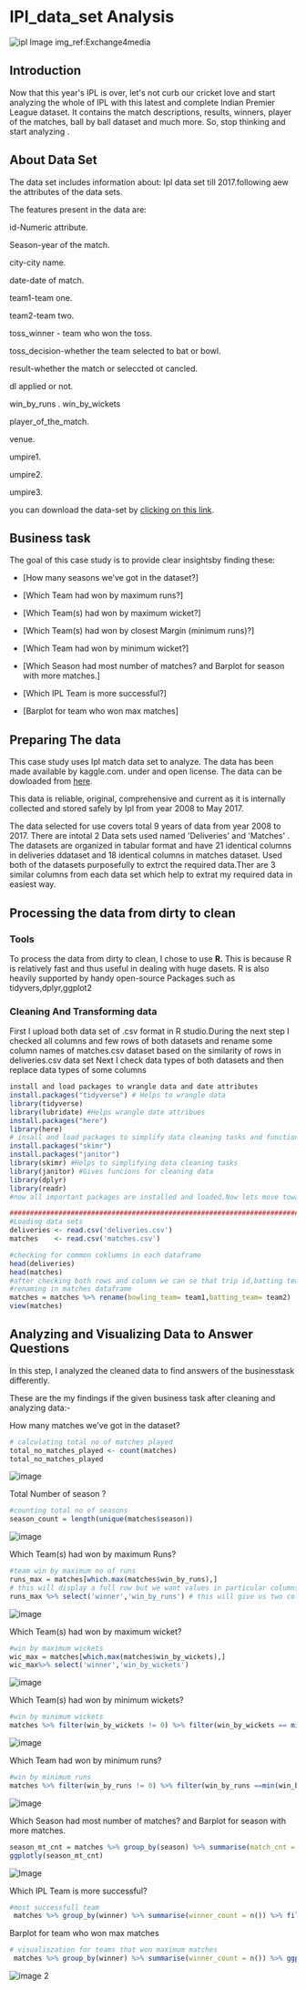 # IPl_data_set Analysis
![ipl Image](Images/ipl%20image.jpg)
img_ref:Exchange4media

## Introduction

Now that this year's IPL is over, let's not curb our cricket love and start analyzing the whole of IPL with this latest and complete Indian Premier League dataset. It contains the match descriptions, results, winners, player of the matches, ball by ball dataset and much more. So, stop thinking and start analyzing .

## About Data Set

The data set includes information about: Ipl data set till 2017.following aew the attributes of the data sets.

The features present in the data are:

id-Numeric attribute.

Season-year of the match.

city-city name.

date-date of match.

team1-team one.

team2-team two.

toss_winner - team who won the toss.

toss_decision-whether the team selected to bat or bowl.
 
result-whether the match or seleccted ot cancled.

dl applied or not.

win_by_runs
.
win_by_wickets

player_of_the_match.

venue.

umpire1.

umpire2.

umpire3.

you can download the data-set by [clicking on this link](https://www.kaggle.com/datasets/patrickb1912/ipl-complete-dataset-20082020).

## Business task
The goal of this case study is to provide clear insightsby finding these:

* [How many seasons we’ve got in the dataset?]

* [Which Team had won by maximum runs?]

* [Which Team(s) had won by maximum wicket?]

* [Which Team(s) had won by closest Margin (minimum runs)?]

* [Which Team had won by minimum wicket?]

* [Which Season had most number of matches? and Barplot for season with more matches.]

* [Which IPL Team is more successful?]

* [Barplot for team who won max matches]


## Preparing The data

This case study uses Ipl match data set  to analyze. The data has been made available by kaggle.com. under and open license. The data can be dowloaded from [here](https://www.kaggle.com/datasets/patrickb1912/ipl-complete-dataset-20082020).

This data is reliable, original, comprehensive and current as it is internally collected and stored safely by Ipl from year 2008 to May 2017. 

The data selected for use covers total 9 years of data from year 2008 to 2017. There are intotal 2 Data sets used named 'Deliveries' and 'Matches' . The datasets are organized in tabular format and have 21 identical columns in deliveries ddataset and 18 identical columns in matches dataset. Used both of the datasets purposefully to extrct the required data.Ther are 3 similar columns from each data set which help to extrat my required data in easiest way.

## Processing the data from dirty to clean 

### Tools

To process the data from dirty to clean, I chose to use **R.** This is because R is relatively fast and thus useful in dealing with huge dasets. R is also heavily supported by handy open-source Packages such as tidyvers,dplyr,ggplot2

### Cleaning And Transforming data 
First I upload both  data set  of .csv format in R studio.During the next step I checked all columns and few rows of both datasets and rename some column names of matches.csv dataset based on the similarity of rows in deliveries.csv data set
Next I check data types of both datasets and then replace data types of some columns
```R
install and load packages to wrangle data and date attributes
install.packages("tidyverse") # Helps to wrangle data
library(tidyverse)
library(lubridate) #Helps wrangle date attribues
install.packages("here")
library(here)
# insall and load packages to simplify data cleaning tasks and functions for cleaning data
install.packages("skimr")
install.packages("janitor")
library(skimr) #Helps to simplifying data cleaning tasks
library(janitor) #Gives funcions for cleaning data
library(dplyr)
library(readr)
#now all important packages are installed and loaded.Now lets move towards further steps for cleaning analyzing and visualizing data

##########################################################################################
#Loading data sets
deliveries <- read.csv('deliveries.csv')
matches    <- read.csv('matches.csv')  

#checking for common coklumns in each dataframe
head(deliveries)
head(matches)
#after checking both rows and column we can se that trip id,batting team and bowling team in deliveries dataframe and Id,team1 and team2 in matches datarame are similar
#renaming in matches dataframe 
matches = matches %>% rename(bowling_team= team1,batting_team= team2)
view(matches)
```
## Analyzing and Visualizing Data to Answer Questions

In this step, I analyzed the cleaned data to find answers of the businesstask  differently.

These are the my findings if the given business task after cleaning and analyzing data:-

How many matches we’ve got in the dataset?
```R
# calculating total no of matches played 
total_no_matches_played <- count(matches)
total_no_matches_played
```

![image](https://user-images.githubusercontent.com/106038595/170573983-42b4849b-65af-43bc-8a84-e4e993526e5a.png)

Total Number of season ?
```R
#counting total no of seasons 
season_count = length(unique(matches$season))
```
![image](https://user-images.githubusercontent.com/106038595/170581977-e7c03cff-aa55-402a-814c-aabbf6374165.png)


Which Team(s) had won by maximum Runs?
```R
#team win by maximum no of runs
runs_max = matches[which.max(matches$win_by_runs),]
# this will display a full row but we want values in particular columns
runs_max %>% select('winner','win_by_runs') # this will give us two column winner and winner by runs
```
![image](https://user-images.githubusercontent.com/106038595/170582277-b13ea814-4d7e-4718-bcde-11705b8dbf30.png)

Which Team(s) had won by maximum wicket?
```R
#win by maximum wickets
wic_max = matches[which.max(matches$win_by_wickets),]
wic_max%>% select('winner','win_by_wickets')
```
![image](https://user-images.githubusercontent.com/106038595/170582446-7071a392-2392-4bdc-914f-e6230f55385b.png)

Which Team(s) had won by minimum wickets?
```R
#win by minimum wickets
matches %>% filter(win_by_wickets != 0) %>% filter(win_by_wickets == min(win_by_wickets)) %>% select('winner','win_by_wickets')
```
![image](https://user-images.githubusercontent.com/106038595/170582958-5eff141d-8e5a-4845-a9b3-89d137f871a0.png)

Which Team had won by minimum runs?
```R
#win by minimum runs
matches %>% filter(win_by_runs != 0) %>% filter(win_by_runs ==min(win_by_runs)) %>% select('winner','win_by_runs')
````
![image](https://user-images.githubusercontent.com/106038595/170583073-eb80323a-8642-405d-90ec-158e56d381e2.png)

Which Season had most number of matches? and Barplot for season with more matches.
```R
season_mt_cnt = matches %>% group_by(season) %>% summarise(match_cnt = n()) %>% ggplot() + geom_bar(aes(season,match_cnt, fill = season,color = 'red'), stat = 'identity')+ coord_flip()
ggplotly(season_mt_cnt)
```

![Image](Images/Rplot.png)

Which IPL Team is more successful?
```R
#most successfull team
 matches %>% group_by(winner) %>% summarise(winner_count = n()) %>% filter(winner_count==max(winner_count))
 ```
 
Barplot for team who won max matches
```R
# visualiszation for teams that won maximum matches
 matches %>% group_by(winner) %>% summarise(winner_count = n()) %>% ggplot() +geom_bar(aes(winner,winner_count,fill = winner),stat = 'identity')+coord_flip()
 ```
 ![image 2](Images/Rplot01.png)









